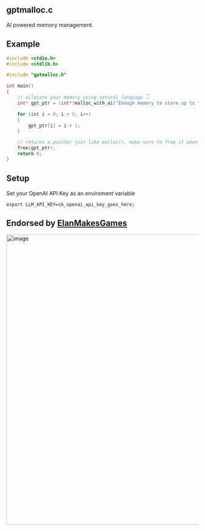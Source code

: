## gptmalloc.c

AI powered memory management.

## Example

```c
#include <stdio.h>
#include <stdlib.h>

#include "gptmalloc.h"

int main()
{
    // allocate your memory using natural language 👇
    int* gpt_ptr = (int*)malloc_with_ai("Enough memory to store up to five integers.");

    for (int i = 0; i < 5; i++)
    {
        gpt_ptr[i] = i + 1;
    }

    // returns a pointer just like malloc(), make sure to free it when you're done 😉
    free(gpt_ptr);
    return 0;
}
```

## Setup
Set your OpenAI API Key as an enviroment variable
```
export LLM_API_KEY=sk_openai_api_key_goes_here;
```

## Endorsed by [ElanMakesGames](https://github.com/Elan-Rubin)
<img width="758" alt="image" src="https://github.com/user-attachments/assets/e6d64ce5-a00f-4f44-a566-2e0ce9fc913f">

